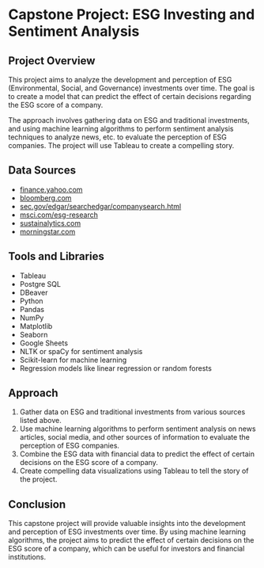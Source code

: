 # Capstone Project: ESG Investing and Sentiment Analysis

## Project Overview
This project aims to analyze the development and perception of ESG (Environmental, Social, and Governance) investments over time. The goal is to create a model that can predict the effect of certain decisions regarding the ESG score of a company. 

The approach involves gathering data on ESG and traditional investments, and using machine learning algorithms to perform sentiment analysis techniques to analyze news, etc. to evaluate the perception of ESG companies. The project will use Tableau to create a compelling story.

## Data Sources
- [finance.yahoo.com](https://finance.yahoo.com/)
- [bloomberg.com](https://www.bloomberg.com/)
- [sec.gov/edgar/searchedgar/companysearch.html](https://www.sec.gov/edgar/searchedgar/companysearch.html)
- [msci.com/esg-research](https://www.msci.com/esg-research)
- [sustainalytics.com](https://www.sustainalytics.com/)
- [morningstar.com](https://www.morningstar.com/)

## Tools and Libraries
- Tableau
- Postgre SQL
- DBeaver
- Python
- Pandas
- NumPy
- Matplotlib
- Seaborn
- Google Sheets
- NLTK or spaCy for sentiment analysis
- Scikit-learn for machine learning
- Regression models like linear regression or random forests

## Approach
1. Gather data on ESG and traditional investments from various sources listed above.
2. Use machine learning algorithms to perform sentiment analysis on news articles, social media, and other sources of information to evaluate the perception of ESG companies.
3. Combine the ESG data with financial data to predict the effect of certain decisions on the ESG score of a company.
4. Create compelling data visualizations using Tableau to tell the story of the project.

## Conclusion
This capstone project will provide valuable insights into the development and perception of ESG investments over time. By using machine learning algorithms, the project aims to predict the effect of certain decisions on the ESG score of a company, which can be useful for investors and financial institutions.
